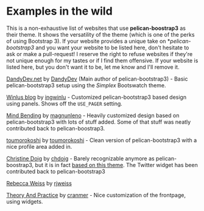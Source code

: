 # Examples in the wild

This is a non-exhaustive list of websites that use **pelican-boostrap3** as their theme. It shows the versatility of
the theme (which is one of the perks of using Bootstrap 3). If your website provides a unique take on **pelican-bootstrap3*
and you want your website to be listed here, don't hesitate to ask or make a pull-request! I reserve the right to refuse
websites if they're not unique enough for my tastes or if I find them offensive. If your website is listed here, but you
don't want it to be, let me know and I'll remove it.


[DandyDev.net](http://dandydev.net) by [DandyDev](https://github.com/DandyDev) (Main author of pelican-bootstrap3) - Basic pelican-bootstrap3 setup using the _Simplex_ Bootswatch theme.

[Winlus blog](http://www.heroicdebugging.biz/) by [ingwinlu](https://github.com/ingwinlu) - Customized pelican-bootstrap3 based design using panels. Shows off the `USE_PAGER` setting.

[Mind Bending](http://mindbending.org/en) by [magnunleno](https://github.com/magnunleno) - Heavily customized design based on pelican-bootstrap3 with lots of stuff added. Some of that stuff was neatly contributed back to pelican-boostrap3.

[toumorokoshi](http://toumorokoshi.github.io/) by [toumorokoshi](https://github.com/toumorokoshi) - Clean version of pelican-bootstrap3 with a nice profile area added in.

[Christine Doig](http://chdoig.github.io/) by [chdoig](https://github.com/chdoig) - Barely recognizable anymore as pelican-boostrap3, but it is in fact [based on this theme](http://chdoig.github.io/create-pelican-blog.html). The Twitter widget has been contributed back to pelican-bootstrap3

[Rebecca Weiss](http://www.rebeccaweiss.info/) by [rjweiss](https://github.com/rjweiss)

[Theory And Practice](http://theoryandpractice.org/) by [cranmer](https://github.com/cranmer) - Nice customization of the frontpage, using widgets.
